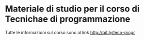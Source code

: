 # Materiale di studio per il corso di Tecnichae di programmazione

Tutte le informazioni sul corso sono al link http://bit.ly/tecn-progr
